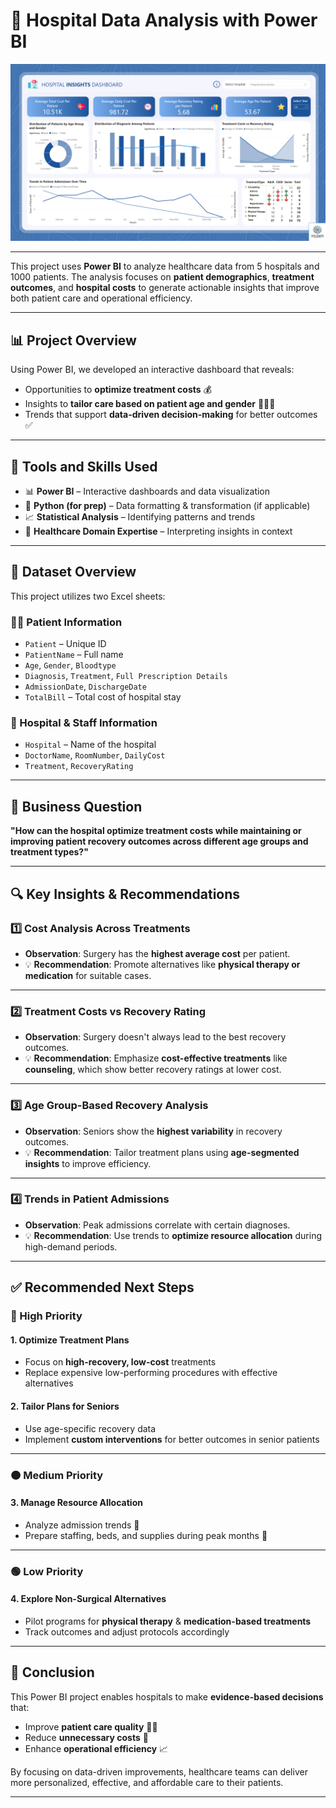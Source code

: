 # 🏥 Hospital Data Analysis with Power BI
![Banner](https://raw.githubusercontent.com/Prachibansal11/Healthcare-Dashboard/d19f338830f61808479a77ca73f41a64c0eba458/dashboard.png)

---

This project uses **Power BI** to analyze healthcare data from 5 hospitals and 1000 patients. The analysis focuses on **patient demographics**, **treatment outcomes**, and **hospital costs** to generate actionable insights that improve both patient care and operational efficiency.

---

## 📊 Project Overview

Using Power BI, we developed an interactive dashboard that reveals:

- Opportunities to **optimize treatment costs** 💰
- Insights to **tailor care based on patient age and gender** 🧑‍⚕️👵
- Trends that support **data-driven decision-making** for better outcomes ✅

---

## 🧰 Tools and Skills Used

- 📊 **Power BI** – Interactive dashboards and data visualization  
- 🐍 **Python (for prep)** – Data formatting & transformation (if applicable)  
- 📈 **Statistical Analysis** – Identifying patterns and trends  
- 🧠 **Healthcare Domain Expertise** – Interpreting insights in context

---

## 📁 Dataset Overview

This project utilizes two Excel sheets:

### 👨‍⚕️ Patient Information

- `Patient` – Unique ID  
- `PatientName` – Full name  
- `Age`, `Gender`, `Bloodtype`  
- `Diagnosis`, `Treatment`, `Full Prescription Details`  
- `AdmissionDate`, `DischargeDate`  
- `TotalBill` – Total cost of hospital stay  

### 🏥 Hospital & Staff Information

- `Hospital` – Name of the hospital  
- `DoctorName`, `RoomNumber`, `DailyCost`  
- `Treatment`, `RecoveryRating`  

---

## 💼 Business Question

**"How can the hospital optimize treatment costs while maintaining or improving patient recovery outcomes across different age groups and treatment types?"**

---

## 🔍 Key Insights & Recommendations

### 1️⃣ Cost Analysis Across Treatments

- **Observation**: Surgery has the **highest average cost** per patient.  
- 💡 **Recommendation**: Promote alternatives like **physical therapy or medication** for suitable cases.

---

### 2️⃣ Treatment Costs vs Recovery Rating

- **Observation**: Surgery doesn't always lead to the best recovery outcomes.  
- 💡 **Recommendation**: Emphasize **cost-effective treatments** like **counseling**, which show better recovery ratings at lower cost.

---

### 3️⃣ Age Group-Based Recovery Analysis

- **Observation**: Seniors show the **highest variability** in recovery outcomes.  
- 💡 **Recommendation**: Tailor treatment plans using **age-segmented insights** to improve efficiency.

---

### 4️⃣ Trends in Patient Admissions

- **Observation**: Peak admissions correlate with certain diagnoses.  
- 💡 **Recommendation**: Use trends to **optimize resource allocation** during high-demand periods.

---

## ✅ Recommended Next Steps

### 🔴 High Priority

#### 1. Optimize Treatment Plans  
- Focus on **high-recovery, low-cost** treatments  
- Replace expensive low-performing procedures with effective alternatives  

#### 2. Tailor Plans for Seniors  
- Use age-specific recovery data  
- Implement **custom interventions** for better outcomes in senior patients

---

### 🟠 Medium Priority

#### 3. Manage Resource Allocation  
- Analyze admission trends 📆  
- Prepare staffing, beds, and supplies during peak months 🏥

---

### 🟢 Low Priority

#### 4. Explore Non-Surgical Alternatives  
- Pilot programs for **physical therapy** & **medication-based treatments**  
- Track outcomes and adjust protocols accordingly

---

## 📌 Conclusion

This Power BI project enables hospitals to make **evidence-based decisions** that:

- Improve **patient care quality** 👩‍⚕️  
- Reduce **unnecessary costs** 💸  
- Enhance **operational efficiency** 📈  

By focusing on data-driven improvements, healthcare teams can deliver more personalized, effective, and affordable care to their patients.

---



